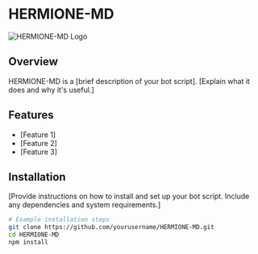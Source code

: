 # HERMIONE-MD

![HERMIONE-MD Logo](path/to/your/logo.png)

## Overview

HERMIONE-MD is a [brief description of your bot script]. [Explain what it does and why it's useful.]

## Features

- [Feature 1]
- [Feature 2]
- [Feature 3]

## Installation

[Provide instructions on how to install and set up your bot script. Include any dependencies and system requirements.]

```bash
# Example installation steps
git clone https://github.com/yourusername/HERMIONE-MD.git
cd HERMIONE-MD
npm install
